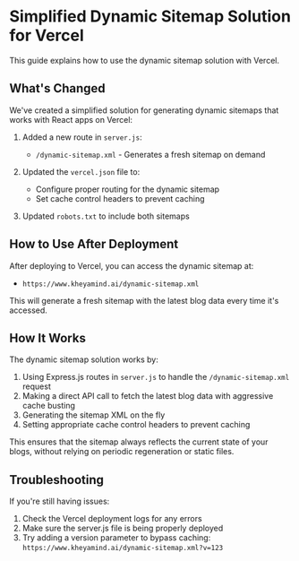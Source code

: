 # Simplified Dynamic Sitemap Solution for Vercel

This guide explains how to use the dynamic sitemap solution with Vercel.

## What's Changed

We've created a simplified solution for generating dynamic sitemaps that works with React apps on Vercel:

1. Added a new route in `server.js`:
   - `/dynamic-sitemap.xml` - Generates a fresh sitemap on demand

2. Updated the `vercel.json` file to:
   - Configure proper routing for the dynamic sitemap
   - Set cache control headers to prevent caching

3. Updated `robots.txt` to include both sitemaps

## How to Use After Deployment

After deploying to Vercel, you can access the dynamic sitemap at:

- `https://www.kheyamind.ai/dynamic-sitemap.xml`

This will generate a fresh sitemap with the latest blog data every time it's accessed.

## How It Works

The dynamic sitemap solution works by:

1. Using Express.js routes in `server.js` to handle the `/dynamic-sitemap.xml` request
2. Making a direct API call to fetch the latest blog data with aggressive cache busting
3. Generating the sitemap XML on the fly
4. Setting appropriate cache control headers to prevent caching

This ensures that the sitemap always reflects the current state of your blogs, without relying on periodic regeneration or static files.

## Troubleshooting

If you're still having issues:

1. Check the Vercel deployment logs for any errors
2. Make sure the server.js file is being properly deployed
3. Try adding a version parameter to bypass caching: `https://www.kheyamind.ai/dynamic-sitemap.xml?v=123`